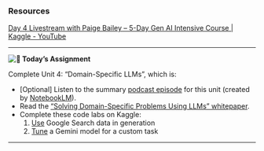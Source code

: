 ### Resources

[Day 4 Livestream with Paige Bailey – 5-Day Gen AI Intensive Course | Kaggle - YouTube](https://www.youtube.com/watch?v=odvuLMJWUSU&list=PLqFaTIg4myu-b1PlxitQdY0UYIbys-2es&index=5)

---


**![🎒](https://fonts.gstatic.com/s/e/notoemoji/15.1/1f392/32.png) Today’s Assignment**

Complete Unit 4: “Domain-Specific LLMs”, which is:

* [Optional] Listen to the summary [podcast episode](https://notifications.googleapis.com/email/redirect?t=AFG8qyXmgeQ0PHkQurFuXz2TzHWJr3YYCnrtbUCDNsyD6xizeGvOrPp1uIAUnrd7ZCsdMVjiavrhAzGa34DAnnjzbXZ8iKq6cXhWzMAOrJKfRguo-q7M2xXiTt-ny3XO5TNsHEyfqHJCf6_8QNlHmKnlpYDWhEXixmq7J8rTBTr89WvcCoF8ac8eYDAS-6QlttyiXjzRBWjQfoxmXEKWWztjSBvXcNChivev4ohRo0Rsz2hbcCuZfwfsxZgrjrIjeRTsQpvo&r=eJzLKCkpKLbS16_MLy0p1UtK1U8yTDSJ8g-0iEjxBACSrAmV&s=ALHZ2r7IPgsSspkwd6TUJxE_IPJa) for this unit (created by [NotebookLM](https://notifications.googleapis.com/email/redirect?t=AFG8qyUcGhI8N8bdkN1jrnEOSA7nXrL2FcVoYvfa_jipDenhYaruhsPu4_eTAJk8XaHljdu7cX9l0TZ8mKDNgBfJj_d-a1IX424IT7Yc6jO6vuPxj3byjV7H6TKLAHL1QIxUOkt4gWyrHyI6lsSZX4-4WUDky5ZbcIzGbJ3HkTm3u0U_iRCBM2Ln8uWBvca1md50TmeoukWSklfkIaRhYEZ_pe0nLZsgbBxSi8l8X5NqKw3Kk1rTKddQi0McdtM7HCxhMBYy&r=eJzLKCkpKLbS18_LL0lNys_PzsnVS8_PT89J1QcAhrkJ4A&s=ALHZ2r6mYVwX2ukY1arLS0d83z8F)).
* Read the [“Solving Domain-Specific Problems Using LLMs” whitepaper](https://notifications.googleapis.com/email/redirect?t=AFG8qyWV4PGdEgp_fG47ZADRceWdUMMPWh-ifjEV9myPA6wWPVqoFLaT20ZkT735HNDVx6lHYJlBH_2lbCdhlduBtP3WF8gJchSzw5U_7oxLgi6npDRqxkqxou9lk5RtWQExwjC1tx3S77pBiTQ-lZc63wbbJ83gzYx01pJysBkoho88CxZVYIFL3sL0gkI7iOd5hQezZhrqKCNvmSErp2vL-EIJ9ugyovrBUK64L4ofMGUuR925KimucUuLCz1FCqLfIV7i&r=eJwVyUESgCAIAMAXofd-Y0rKBMKIxfeb9rpjb_Mj54hId-mdMVWVHIM2WjFc4MovzQ5NpdB0cMNKF1WwpSejODz-P7P4B5r-HiI&s=ALHZ2r5ZISVex__7caF5wzTdOn53).
* Complete these code labs on Kaggle:
  1. [Use](https://notifications.googleapis.com/email/redirect?t=AFG8qyUCnk9HC1C2AnsDdn9ypLqkBxSnCFqufNaFbwiJSixRv3VPjgVDHLuSxDsOUWHrSuZB5jLZ49HNJ81NQAMxPttvfX3-Mwuo-5QrmUeD6wZpCr18opgI0AvKm10RNagd_3FPRWjZ0x5GOYJl4QfDai0XyR6UfI0NTKu45hkYZZuiO3AmhqGeqbZ9MZ-bAVqnr0xEKlfD3UELB_SnANshw60KwHCDyDcdw19Wwl_AjpmJ1-ef1GqiPP-V1Z1cos5kTd28&r=eJwNyjEOwCAIAMAXIUun_oYIQWOVBmxIf9_efG3vO07EzCyDVC8p1SZWY8FJPno0cUGmFw5Qsz9ACHltoG7P4r70A2UuGXA&s=ALHZ2r54mhatCNAzdFL6WJxWYHAN) Google Search data in generation
  2. [Tune](https://notifications.googleapis.com/email/redirect?t=AFG8qyXG_3OkanvdPM7bgZumK1TGPPZKF5NeWpTY_Hw-1bspsCxkcHPhay9arGwvoFt0ops7aUYGtK73A7t404FH10CtpxgKXHEBkzGT6AgiIgkNZpW5NQPemIiYADH8D2ZdLLwApZwAYnxWGaffH3fQxro9J2iBkO1qbX1gfijuLT-db2x6QUQO69iT-MN_1_8gGc9ZPLcOIFXKMlawB20UV83E7-pIktItnRKG1Cra0CcokbCB3xK89jL0SDh6gsaJiUsa&r=eJwNyjEOwCAIAMAXIUun_oYoVaOAUYzp79ubr7iPdSOec0KjnDuHaILREqPQbHUVnoyJXrjgqcrgW6tmIIh7uQnIX_sHr-8aTg&s=ALHZ2r5jbNdBNI8iBHXC2GqsqvIC) a Gemini model for a custom task

---
